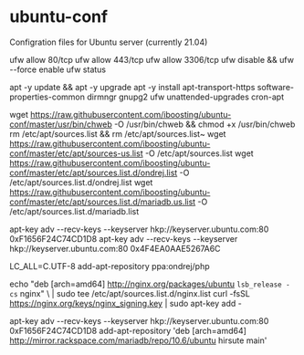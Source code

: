 # ubuntu-conf
Configration files for Ubuntu server (currently 21.04)

ufw allow 80/tcp 
ufw allow 443/tcp 
ufw allow 3306/tcp 
ufw disable && ufw --force enable 
ufw status 

apt -y update && apt -y upgrade 
apt -y install apt-transport-https software-properties-common dirmngr gnupg2 ufw unattended-upgrades cron-apt 

wget https://raw.githubusercontent.com/iboosting/ubuntu-conf/master/usr/bin/chweb -O /usr/bin/chweb && chmod +x /usr/bin/chweb 
rm /etc/apt/sources.list && rm /etc/apt/sources.list~ 
wget https://raw.githubusercontent.com/iboosting/ubuntu-conf/master/etc/apt/sources-us.list -O /etc/apt/sources.list 
wget https://raw.githubusercontent.com/iboosting/ubuntu-conf/master/etc/apt/sources.list.d/ondrej.list -O /etc/apt/sources.list.d/ondrej.list 
wget https://raw.githubusercontent.com/iboosting/ubuntu-conf/master/etc/apt/sources.list.d/mariadb.us.list -O /etc/apt/sources.list.d/mariadb.list 

apt-key adv --recv-keys --keyserver hkp://keyserver.ubuntu.com:80 0xF1656F24C74CD1D8 
apt-key adv --recv-keys --keyserver hkp://keyserver.ubuntu.com:80 0x4F4EA0AAE5267A6C 

LC_ALL=C.UTF-8 add-apt-repository ppa:ondrej/php 

echo "deb [arch=amd64] http://nginx.org/packages/ubuntu `lsb_release -cs` nginx" \ 
    | sudo tee /etc/apt/sources.list.d/nginx.list 
curl -fsSL https://nginx.org/keys/nginx_signing.key | sudo apt-key add - 

apt-key adv --recv-keys --keyserver hkp://keyserver.ubuntu.com:80 0xF1656F24C74CD1D8 
add-apt-repository 'deb [arch=amd64] http://mirror.rackspace.com/mariadb/repo/10.6/ubuntu hirsute main' 
